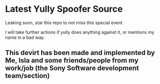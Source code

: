 # Latest Yully Spoofer Source

Leaking soon, star this repo to not miss this special event

I will take further actions if yully does anything against it, or mentions my name in a bad way.

## This devirt has been made and implemented by Me, Isla and some friends/people from my work/job (the Sony Software development team/section)
